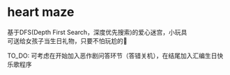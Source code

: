 # heart maze

基于DFS(Depth First Search，深度优先搜索)的爱心迷宫，小玩具  
可送给女孩子当生日礼物，只要不怕玩尬的🤡

TO_DO:
可考虑在开始加入恶作剧问答环节（答错关机），在结尾加入汇编生日快乐歌程序

